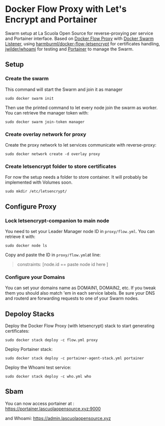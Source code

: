 # Docker Flow Proxy with Let's Encrypt and Portainer

Swarm setup at La Scuola Open Source for reverse-proxying per service and Portainer interface.
Based on [Docker Flow Proxy](https://github.com/docker-flow/docker-flow-proxy.git) with [Docker Swarm Listener](https://github.com/docker-flow/docker-flow-swarm-listener), using [harmburml/docker-flow-letsencrypt](https://github.com/hamburml/docker-flow-letsencrypt) for certificates handling, [jwilder/whoami](https://github.com/jwilder/whoami) for testing and [Portainer](https://github.com/portainer/portainer) to manage the Swarm.

## Setup
### Create the swarm
This command will start the Swarm and join it as manager

    sudo docker swarm init
    
Then use the printed command to let every node join the swarm as worker.
You can retrieve the manager token with:

    sudo docker swarm join-token manager

### Create overlay network for proxy
Create the proxy network to let services communicate with reverse-proxy:

    sudo docker network create -d overlay proxy

### Create letsencrypt folder to store certificates
For now the setup needs a folder to store container. It will probably be implemented with Volumes soon.

    sudo mkdir /etc/letsencrypt/

## Configure Proxy

### Lock letsencrypt-companion to main node
You need to set your Leader Manager node ID in `proxy/flow.yml`.
You can retrieve it with:
    
    sudo docker node ls

Copy and paste the ID in `proxy/flow.yml`at line:
> constraints: [node.id == paste node id here ]

### Configure your Domains
You can set your domains name as DOMAIN1, DOMAIN2, etc.
If you tweak them you should also match 'em in each service labels.
Be sure your DNS and routerd are forwarding requests to one of your Swarm nodes.

## Depoloy Stacks

Deploy the Docker Flow Proxy (with letsencrypt) stack to start generating certificates:

    sudo docker stack deploy -c flow.yml proxy

Deploy Portainer stack:

    sudo docker stack deploy -c portainer-agent-stack.yml portainer

Deploy the Whoami test service:
    
    sudo docker stack deploy -c who.yml who

## Sbam
You can now access portainer at :
https://portainer.lascuolaopensource.xyz:9000

and Whoami:
https://admin.lascuolaopensource.xyz
